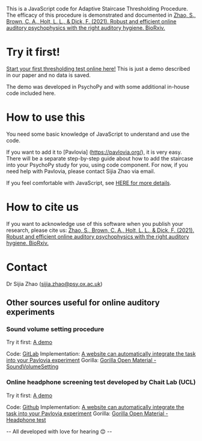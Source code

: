 This is a JavaScript code for Adaptive Staircase Thresholding Procedure. The efficacy of this procedure is demonstrated and documented in [Zhao, S., Brown, C. A., Holt, L. L., & Dick, F. (2021). Robust and efficient online auditory psychophysics with the right auditory hygiene. BioRxiv.](https://doi.org/10.1101/2021.07.17.452796)

# Try it first!
[Start your first thresholding test online here!](https://run.pavlovia.org/sijiazhao/threshold_demo)
This is just a demo described in our paper and no data is saved.

The demo was developed in PsychoPy and with some additional in-house code included here.

# How to use this
You need some basic knowledge of JavaScript to understand and use the code. 

If you want to add it to [Pavlovia] (https://pavlovia.org/), it is very easy. There will be a separate step-by-step guide about how to add the staircase into your PsychoPy study for you, using code component. For now, if you need help with Pavlovia, please contact Sijia Zhao via email.

If you feel comfortable with JavaScript, see [HERE for more details](https://sijiazhao.github.io/how-to-staircase/class).

# How to cite us
If you want to acknowledge use of this software when you publish your research, please cite us: [Zhao, S., Brown, C. A., Holt, L. L., & Dick, F. (2021). Robust and efficient online auditory psychophysics with the right auditory hygiene. BioRxiv.](https://doi.org/10.1101/2021.07.17.452796)

# Contact
Dr Sijia Zhao (sijia.zhao@psy.ox.ac.uk)

## Other sources useful for online auditory experiments

### Sound volume setting procedure
Try it first: [A demo](https://run.pavlovia.org/sijiazhao/volumechecking_demo)

Code: [GitLab](https://gitlab.pavlovia.org/sijiazhao/volumechecking_demo)
Implementation: [A website can automatically integrate the task into your Pavlovia experiment](https://run.pavlovia.org/sijiazhao/headphones-check/)
Gorilla: [Gorilla Open Material - SoundVolumeSetting](https://app.gorilla.sc/openmaterials/261557)

### Online headphone screening test developed by Chait Lab (UCL)
Try it first: [A demo](https://chaitlabucl.github.io/HeadphoneCheck_Test/headphonesCheckHugginsPitch.html)

Code: [Github](https://chaitlabucl.github.io/HeadphoneCheck_Test/)
Implementation: [A website can automatically integrate the task into your Pavlovia experiment](https://run.pavlovia.org/sijiazhao/headphones-check/)
Gorilla: [Gorilla Open Material - Headphone test](https://gorilla.sc/openmaterials/100917)


-- All developed with love for hearing 😊 --
